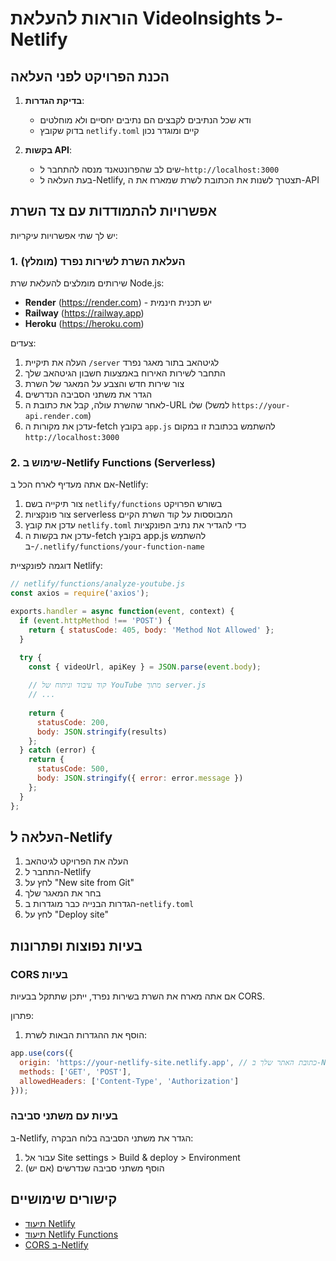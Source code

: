 # הוראות להעלאת VideoInsights ל-Netlify

## הכנת הפרויקט לפני העלאה

1. **בדיקת הגדרות**:
   - ודא שכל הנתיבים לקבצים הם נתיבים יחסיים ולא מוחלטים
   - בדוק שקובץ `netlify.toml` קיים ומוגדר נכון

2. **בקשות API**:
   - שים לב שהפרונטאנד מנסה להתחבר ל-`http://localhost:3000`
   - בעת העלאה ל-Netlify, תצטרך לשנות את הכתובת לשרת שמארח את ה-API

## אפשרויות להתמודדות עם צד השרת

יש לך שתי אפשרויות עיקריות:

### 1. העלאת השרת לשירות נפרד (מומלץ)

שירותים מומלצים להעלאת שרת Node.js:
- **Render** (https://render.com) - יש תכנית חינמית
- **Railway** (https://railway.app)
- **Heroku** (https://heroku.com)

צעדים:
1. העלה את תיקיית `/server` לגיטהאב בתור מאגר נפרד
2. התחבר לשירות האירוח באמצעות חשבון הגיטהאב שלך
3. צור שירות חדש והצבע על המאגר של השרת
4. הגדר את משתני הסביבה הנדרשים
5. לאחר שהשרת עולה, קבל את כתובת ה-URL שלו (למשל `https://your-api.render.com`)
6. עדכן את מקורות ה-fetch בקובץ `app.js` להשתמש בכתובת זו במקום `http://localhost:3000`

### 2. שימוש ב-Netlify Functions (Serverless)

אם אתה מעדיף לארח הכל ב-Netlify:

1. צור תיקייה בשם `netlify/functions` בשורש הפרויקט
2. צור פונקציות serverless המבוססות על קוד השרת הקיים
3. עדכן את קובץ `netlify.toml` כדי להגדיר את נתיב הפונקציות
4. עדכן את בקשות ה-fetch בקובץ app.js להשתמש ב-`/.netlify/functions/your-function-name`

דוגמה לפונקציית Netlify:
```javascript
// netlify/functions/analyze-youtube.js
const axios = require('axios');

exports.handler = async function(event, context) {
  if (event.httpMethod !== 'POST') {
    return { statusCode: 405, body: 'Method Not Allowed' };
  }

  try {
    const { videoUrl, apiKey } = JSON.parse(event.body);
    
    // קוד עיבוד וניתוח של YouTube מתוך server.js
    // ...
    
    return {
      statusCode: 200,
      body: JSON.stringify(results)
    };
  } catch (error) {
    return {
      statusCode: 500,
      body: JSON.stringify({ error: error.message })
    };
  }
};
```

## העלאה ל-Netlify

1. העלה את הפרויקט לגיטהאב
2. התחבר ל-Netlify
3. לחץ על "New site from Git"
4. בחר את המאגר שלך
5. הגדרות הבנייה כבר מוגדרות ב-`netlify.toml`
6. לחץ על "Deploy site"

## בעיות נפוצות ופתרונות

### CORS בעיות

אם אתה מארח את השרת בשירות נפרד, ייתכן שתתקל בבעיות CORS.

פתרון:
1. הוסף את ההגדרות הבאות לשרת:
```javascript
app.use(cors({
  origin: 'https://your-netlify-site.netlify.app', // כתובת האתר שלך ב-Netlify
  methods: ['GET', 'POST'],
  allowedHeaders: ['Content-Type', 'Authorization']
}));
```

### בעיות עם משתני סביבה

ב-Netlify, הגדר את משתני הסביבה בלוח הבקרה:
1. עבור אל Site settings > Build & deploy > Environment
2. הוסף משתני סביבה שנדרשים (אם יש)

## קישורים שימושיים

- [תיעוד Netlify](https://docs.netlify.com/)
- [תיעוד Netlify Functions](https://docs.netlify.com/functions/overview/)
- [CORS ב-Netlify](https://docs.netlify.com/routing/headers/)
